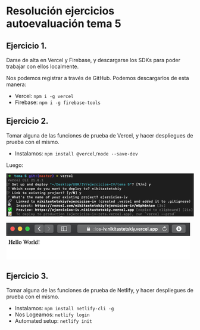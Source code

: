 # Resolución ejercicios autoevaluación tema 5

## Ejercicio 1.

Darse de alta en Vercel y Firebase, y descargarse los SDKs para poder trabajar con ellos localmente.

Nos podemos registrar a través de GitHub. Podemos descargarlos de esta manera:

- Vercel: `npm i -g vercel`
- Firebase: `npm i -g firebase-tools`

## Ejercicio 2.

Tomar alguna de las funciones de prueba de Vercel, y hacer despliegues de prueba con el mismo.

- Instalamos: `npm install @vercel/node --save-dev`

Luego:

![](../docs/tema5/cap1.png)

![](../docs/tema5/cap2.png)

## Ejercicio 3.

Tomar alguna de las funciones de prueba de Netlify, y hacer despliegues de prueba con el mismo.

- Instalamos: `npm install netlify-cli -g`
- Nos Logeamos: `netlify login`
- Automated setup: `netlify init`